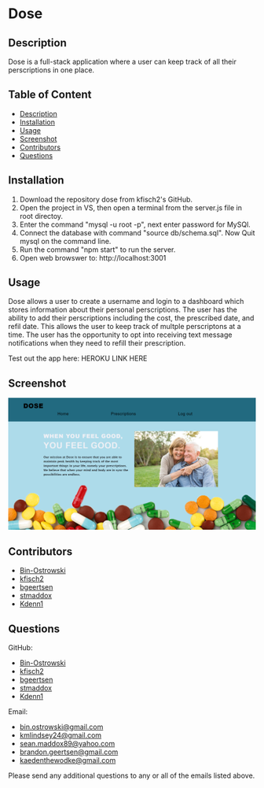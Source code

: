 # Dose

## Description

Dose is a full-stack application where a user can keep track of all their perscriptions in one place.

## Table of Content

-   [Description](#description)
-   [Installation](#installation)
-   [Usage](#usage)
-   [Screenshot](#screenshot)
-   [Contributors](#contributors)
-   [Questions](#questions)

## Installation

1. Download the repository dose from kfisch2's GitHub.
2. Open the project in VS, then open a terminal from the server.js file in root directoy.
3. Enter the command "mysql -u root -p", next enter password for MySQl.
4. Connect the database with command "source db/schema.sql". Now Quit mysql on the command line.
5. Run the command "npm start" to run the server.
6. Open web browswer to: http://localhost:3001

## Usage

Dose allows a user to create a username and login to a dashboard which stores information about their personal perscriptions. The user has the ability to add their perscriptions including the cost, the prescribed date, and refil date. This allows the user to keep track of multple perscriptons at a time. The user has the opportunity to opt into receiving text message notifications when they need to refill their prescription.

Test out the app here:
HEROKU LINK HERE

## Screenshot

![Screenshot](./public/assets/images/screenshot.png)

## Contributors

-   [Bin-Ostrowski](https://github.com/Bin-Ostrowski)
-   [kfisch2](https://github.com/kfisch2)
-   [bgeertsen](https://github.com/bgeertsen)
-   [stmaddox](https://github.com/stmaddox)
-   [Kdenn1](https://github.com/Kdenn1)

## Questions

GitHub:
-   [Bin-Ostrowski](https://github.com/Bin-Ostrowski)
-   [kfisch2](https://github.com/kfisch2)
-   [bgeertsen](https://github.com/bgeertsen)
-   [stmaddox](https://github.com/stmaddox)
-   [Kdenn1](https://github.com/Kdenn1)

Email: 
- bin.ostrowski@gmail.com
- kmlindsey24@gmail.com
- sean.maddox89@yahoo.com
- brandon.geertsen@gmail.com
- kaedenthewodke@gmail.com

Please send any additional questions to any or all of the emails listed above.
